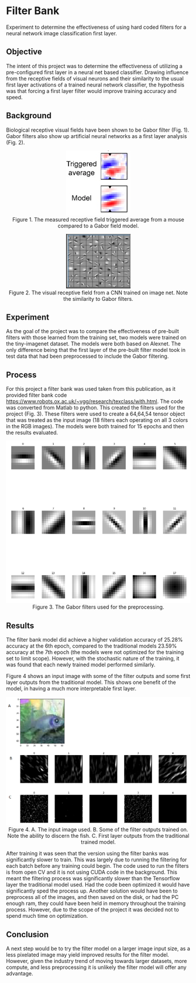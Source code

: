 # Filter Bank
Experiment to determine the effectiveness of using hard coded filters for a neural network image classification first layer.

## Objective
The intent of this project was to determine the effectiveness of utilizing a pre-configured first layer in a neural net based classifier.  Drawing influence from the receptive fields of visual neurons and their similarity to the usual first layer activations of a trained neural network classifier, the hypothesis was that forcing a first layer filter would improve training accuracy and speed.  

## Background
Biological receptive visual fields have been shown to be Gabor filter (Fig. 1).  Gabor filters also show up artificial neural networks as a first layer analysis (Fig. 2).  


<p align="center">
  <img src="./img/Gabor_filter_vs_actual_neuron.png" >
  <br>Figure 1.  The measured receptive field triggered average from a mouse compared to a Gabor field model.
</p>


<p align="center">
  <img src="./img/ANN_output.png" >
  <br>Figure 2.  The visual receptive field from a CNN trained on image net. Note the similarity to Gabor filters.  
</p>


## Experiment
As the goal of the project was to compare the effectiveness of pre-built filters with those learned from the training set, two models were trained on the tiny-imagenet dataset.  The models were both based on Alexnet.  The only difference being that the first layer of the pre-built filter model took in test data that had been preprocessed to include the Gabor filtering.  

## Process
For this project a filter bank was used taken from this publication, as it provided filter bank code https://www.robots.ox.ac.uk/~vgg/research/texclass/with.html.  The code was converted from Matlab to python.  This created the filters used for the project (Fig. 3).  These filters were used to create a 64,64,54 tensor object that was treated as the input image (18 filters each operating on all 3 colors in the RGB images).  The models were both trained for 15 epochs and then the results evaluated.

<p align="center">
  <img src="./img/filters.png" >
  <br>Figure 3.  The Gabor filters used for the preprocessing.  
</p>

## Results
The filter bank model did achieve a higher validation accuracy of 25.28% accuracy at the 6th epoch, compared to the traditional models 23.59% accuracy at the 7th epoch (the models were not optimized for the training set to limit scope).  However, with the stochastic nature of the training, it was found that each newly trained model performed similarly.   

Figure 4 shows an input image with some of the filter outputs and some first layer outputs from the traditional model.  This shows one benefit of the model, in having a much more interpretable first layer.  

<p align="center">
  <img src="./img/output.png" >
  <br>Figure 4.  A. The input image used.  B. Some of the filter outputs trained on.  Note the ability to discern the fish.  C. First layer outputs from the traditional trained model.  
</p>

After training it was seen that the version using the filter banks was significantly slower to train.  This was largely due to running the filtering for each batch before any training could begin.  The code used to run the filters is from open CV and it is not using CUDA code in the background.  This meant the filtering process was significantly slower than the Tensorflow layer the traditional model used.  Had the code been optimized it would have significantly sped the process up.  Another solution would have been to preprocess all of the images, and then saved on the disk, or had the PC enough ram, they could have been held in memory throughout the training process.  However, due to the scope of the project it was decided not to spend much time on optimization.  


## Conclusion
A next step would be to try the filter model on a larger image input size, as a less pixelated image may yield improved results for the filter model.  However, given the industry trend of moving towards larger datasets, more compute, and less preprocessing it is unlikely the filter model will offer any advantage. 

